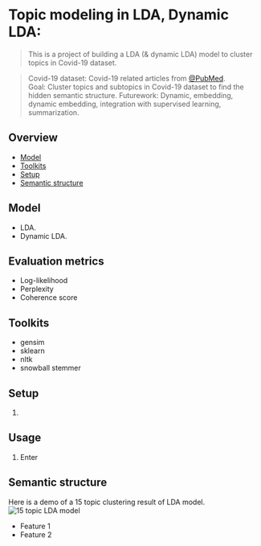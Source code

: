 # Topic modeling in LDA, Dynamic LDA:   
> This is a project of building a LDA (& dynamic LDA) model to cluster topics in Covid-19 dataset.  
  
> Covid-19 dataset: Covid-19 related articles from [@PubMed](https://pubmed.ncbi.nlm.nih.gov/).  
> Goal: Cluster topics and subtopics in Covid-19 dataset to find the hidden semantic structure.
> Futurework: Dynamic, embedding, dynamic embedding, integration with supervised learning, summarization.  
  

## Overview
* [Model](#model)
* [Toolkits](#toolkits)
* [Setup](#setup)
* [Semantic structure](#semantic-structure)

## Model   
* LDA.  
* Dynamic LDA.  

## Evaluation metrics
* Log-likelihood
* Perplexity
* Coherence score

## Toolkits
* gensim 
* sklearn
* nltk
* snowball stemmer

## Setup
1. 

## Usage
1. Enter 

## Semantic structure
Here is a demo of a 15 topic clustering result of LDA model.  
![15 topic LDA model](./img/)  

* Feature 1
* Feature 2


